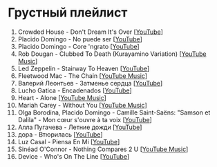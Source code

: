 # Грустный плейлист

1. Crowded House - Don't Dream It's Over  [[YouTube](https://www.youtube.com/watch?v=J9gKyRmic20)]
1. Placido Domingo - No puede ser [[YouTube](https://www.youtube.com/watch?v=pEdl1kCD0r0)]
1. Placido Domingo - Core 'ngrato [[YouTube](https://www.youtube.com/watch?v=xYQKveMVdKY)]
1. Rob Dougan - Clubbed To Death (Kurayamino Variation) [[YouTube Music](https://music.youtube.com/watch?v=1yu-83mWkIU)]
1. Led Zeppelin - Stairway To Heaven [[YouTube](https://www.youtube.com/watch?v=QkF3oxziUI4)]
1. Fleetwood Mac - The Chain [[YouTube Music](https://music.youtube.com/watch?v=FhgFtXESdPk)]
1. Валерий Леонтьев - Затменье сердца [[YouTube](https://www.youtube.com/watch?v=fjzPwtgv5uI)]
1. Lucho Gatica - Encadenados [[YouTube](https://www.youtube.com/watch?v=L5sft2vK1O8)]
1. Heart - Alone [[YouTube Music](https://music.youtube.com/watch?v=ArUxhUQZaQs)]
1. Mariah Carey - Without You [[YouTube Music](https://music.youtube.com/watch?v=6VY8ZxcDh1s)]
1. Olga Borodina, Placido Domingo - Camille Saint-Saëns: "Samson et Dalila" - Mon cœur s'ouvre à ta voix [[YouTube](https://www.youtube.com/watch?v=tgr4parx-rU)]
1. Алла Пугачева - Летние дожди [[YouTube](https://www.youtube.com/watch?v=Uy13LVhHm_I)]
1. дора - Втюрилась [[YouTube](https://www.youtube.com/watch?v=ewCPQeAtICk)]
1. Luz Casal - Piensa En Mi [[YouTube](https://www.youtube.com/watch?v=LS04M9Mz26E)]
1. Sinéad O'Connor - Nothing Compares 2 U [[YouTube Music](https://music.youtube.com/watch?v=BqXCpmHPss8)]
1. Device - Who's On The Line [[YouTube](https://www.youtube.com/watch?v=Db6anl9ZfUU)]
